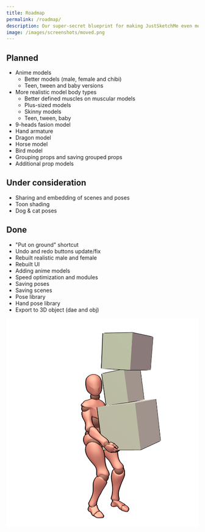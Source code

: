```yaml
---
title: Roadmap
permalink: /roadmap/
description: Our super-secret blueprint for making JustSketchMe even more awesome.
image: /images/screenshots/moved.png
---
```


## Planned
- Anime models
  - Better models (male, female and chibi)
  - Teen, tween and baby versions
- More realistic model body types
  - Better defined muscles on muscular models
  - Plus-sized models
  - Skinny models
  - Teen, tween, baby
- 9-heads fasion model
- Hand armature
- Dragon model
- Horse model
- Bird model
- Grouping props and saving grouped props
- Additional prop models

## Under consideration
- Sharing and embedding of scenes and poses
- Toon shading
- Dog & cat poses

## Done
- "Put on ground" shortcut
- Undo and redo buttons update/fix
- Rebuilt realistic male and female
- Rebuilt UI
- Adding anime models
- Speed optimization and modules
- Saving poses
- Saving scenes
- Pose library
- Hand pose library
- Export to 3D object (dae and obj)

![Moving](/images/screenshots/moved.png)